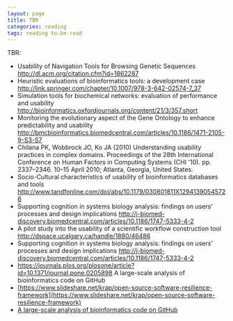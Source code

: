 ```yaml
---
layout: page
title: TBR
categories: reading
tags: reading to-be-read
---
```


TBR:

- Usability of Navigation Tools for Browsing Genetic Sequences http://dl.acm.org/citation.cfm?id=1862287
- Heuristic evaluations of bioinformatics tools: a development case http://link.springer.com/chapter/10.1007/978-3-642-02574-7_37
- Simulation tools for biochemical networks: evaluation of performance and usability http://bioinformatics.oxfordjournals.org/content/21/3/357.short
- Monitoring the evolutionary aspect of the Gene Ontology to enhance predictability and usability http://bmcbioinformatics.biomedcentral.com/articles/10.1186/1471-2105-9-S3-S7
- Chilana PK, Wobbrock JO, Ko JA (2010) Understanding usability practices in complex domains. Proceedings of the 28th International Conference on Human Factors in Computing Systems (CHI '10). pp. 2337–2346. 10–15 April 2010; Atlanta, Georgia, United States.
- Socio-Cultural characteristics of usability of bioinformatics databases and tools http://www.tandfonline.com/doi/abs/10.1179/030801811X12941390545726
- Supporting cognition in systems biology analysis: findings on users' processes and design implications http://j-biomed-discovery.biomedcentral.com/articles/10.1186/1747-5333-4-2
- A pilot study into the usability of a scientific workflow construction tool http://dspace.ucalgary.ca/handle/1880/46486
- Supporting cognition in systems biology analysis: findings on users' processes and design implications http://j-biomed-discovery.biomedcentral.com/articles/10.1186/1747-5333-4-2
- https://journals.plos.org/plosone/article?id=10.1371/journal.pone.0205898 A large-scale analysis of bioinformatics code on GitHub
- [https://www.slideshare.net/krap/open-source-software-resilience-framework](https://www.slideshare.net/krap/open-source-software-resilience-framework)
- [A large-scale analysis of bioinformatics code on GitHub](https://journals.plos.org/plosone/article?id=10.1371/journal.pone.0205898)
